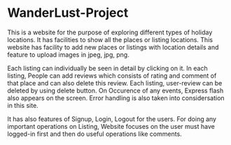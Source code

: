 # WanderLust-Project
This is a website for the purpose of exploring different types of holiday locations. It has facilities to show all the places or listing locations. This website has facility to add new places or listings with location details and feature to upload images in jpeg, jpg, png. 

Each listing can individually be seen in detail by clicking on it. In each listing, People can add reviews which consists of rating and comment of that place and can also delete this review. Each listing, user-review can be deleted by using delete button. On Occurence of any events, Express flash also appears on the screen. Error handling is also taken into considersation in this site.

It has also features of Signup, Login, Logout for the users. For doing any important operations on Listing, Website focuses on the user must have logged-in first and then do useful operations like comments.
